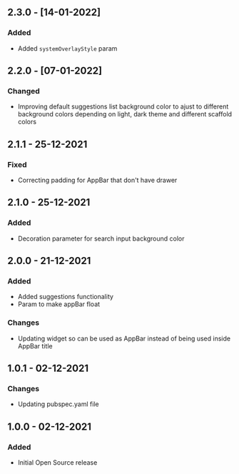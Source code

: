 ## 2.3.0 - [14-01-2022]

### Added
* Added `systemOverlayStyle` param

## 2.2.0 - [07-01-2022]

### Changed
* Improving default suggestions list background color to ajust to different background colors depending on light, dark theme and different scaffold colors

## 2.1.1 - 25-12-2021

### Fixed
* Correcting padding for AppBar that don't have drawer

## 2.1.0 - 25-12-2021

### Added
* Decoration parameter for search input background color

## 2.0.0 - 21-12-2021

### Added
* Added suggestions functionality
* Param to make appBar float

### Changes
* Updating widget so can be used as AppBar instead of being used inside AppBar title

## 1.0.1 - 02-12-2021

### Changes

* Updating pubspec.yaml file

## 1.0.0 - 02-12-2021

### Added
* Initial Open Source release